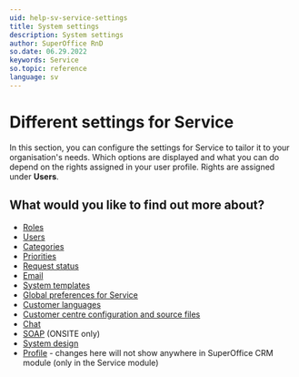 ```yaml
---
uid: help-sv-service-settings
title: System settings
description: System settings
author: SuperOffice RnD
so.date: 06.29.2022
keywords: Service
so.topic: reference
language: sv
---
```


# Different settings for Service

In this section, you can configure the settings for Service to tailor it to your organisation's needs. Which options are displayed and what you can do depend on the rights assigned in your user profile. Rights are assigned under **Users**.

## What would you like to find out more about?

* [Roles][2]
* [Users][3]
* [Categories][4]
* [Priorities][5]
* [Request status][6]
* [Email][7]
* [System templates][8]
* [Global preferences for Service][9]
* [Customer languages][10]
* [Customer centre configuration and source files][11]
* [Chat][13]
* [SOAP][14] (ONSITE only)
* [System design][15]
* [Profile][1] - changes here will not show anywhere in SuperOffice CRM module (only in the Service module)

<!-- Referenced links -->
[1]: ../../../ui/blogic/learn/profiles/index.md
[2]: ../../../admin/user-management/learn/role/index.md
[3]: ../../../admin/user-management/learn/index.md
[4]: ../category/index.md
[5]: ../priority/index.md
[6]: ../status/index.md
[7]: ../../../email/service/learn/index.md
[8]: ../screen/system-templates.md
[9]: ../../../admin/preferences/learn/global-preferences/system.md
[10]: ../../../admin/options/learn/custlang/index.md
[11]: ../../../customer-center/learn/index.md
[13]: ../../../chat/learn/admin/index.md
[14]: ../../../admin/learn/screen/soap-config.md
[15]: ../../../ui/blogic/learn/index.md

<!-- Referenced images -->

